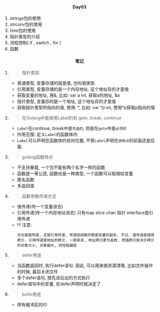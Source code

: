#### <center>Day03</center>

1. strings包的使用
2. strconv包的使用
3. time包的使用
4. 指针类型的介绍
5. 流程控制( if , switch , for )
6. 函数

#### <center>笔记</center>

1. > 指针类型:
    * 普通类型, 变量存储的就是值, 也叫值类型. 
    * 引用类型, 变量存储的是一个内存地址, 这个地址存的才是值
    * 获取变量的地址, 用&, 比如: var a int, 获取a的地址, &a
    * 指针类型, 变量存的是一个地址, 这个地址存的才是值
    * 获取指针类型所指向的值, 使用: *, 比如: var *p int, 使用\*p获取p指向的值
2. > 在Golang中能使用Label的有 goto, break, continue
    * `Label`在continue, break中是`可选的`, 但是在`goto`中是`必须的`
    * 作用范围: 定义`Label`的函数体内
    * `Label`可以声明在函数体的任何位置, 不管`Label`声明在`调用点`的前面还是后面.
3. > golang函数特点
    * 不支持重载, 一个包不能有两个名字一样的函数
    * 函数是一等公民, 函数也是一种类型, 一个函数可以赋值给变量
    * 匿名函数
    * 多返回值
4. > 函数参数传递方式
    * 值传递(传一个变量进去)
    * 引用传递(传一个内存地址进去) 只有map slice chan 指针 interface是引用传递
    * !!! 注意:
        ```
        无论是值传递, 还是引用传递, 传递给函数的都是变量的副本, 不过, 值传递是值得拷贝. 引用传递是地址的拷贝, 一般来说, 地址拷贝更为高效. 而值拷贝取决于拷贝的对象大小, 对象越大, 则性能越低
        ```
5. > defer用途
    * 当函数返回时, 执行defer语句. 因此, 可以用来做资源清理, 比如文件操作的时候, 最后关闭文件
    * 多个defer语句, 按先进后出的方式执行
    * defer语句中的变量, 在defer声明时就决定了

6. > bufio用途
    * 带有缓冲区的IO